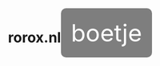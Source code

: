 # rorox.nl
<!DOCTYPE html>
<html lang="en">
<head>
    <meta charset="UTF-8">
    <meta name="viewport" content="width=device-width, initial-scale=1.0">
    <title>Rorox.nl</title>
    <style>
        body, html {
            height: 100%;
            margin: 0;
            display: flex;
            justify-content: center;
            align-items: center;
            background: url(https://github.com/philippezonneveld12/rorox/assets/170119661/772bb334-bb59-4107-837d-06bdfb40f7c4)
) no-repeat center center fixed;
            background-size: cover;
        }
        .text-center {
            font-size: 48px;
            color: white;
            background-color: rgba(0, 0, 0, 0.5);
            padding: 20px;
            border-radius: 10px;
        }
    </style>
</head>
<body>
    <div class="text-center">boetje</div>
</body>
</html>
